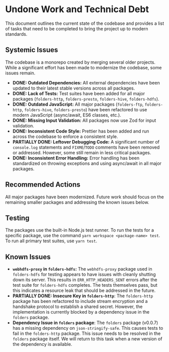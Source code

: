 # Undone Work and Technical Debt

This document outlines the current state of the codebase and provides a list of tasks that need to be completed to bring the project up to modern standards.

## Systemic Issues

The codebase is a monorepo created by merging several older projects. While a significant effort has been made to modernize the codebase, some issues remain.

- **DONE: Outdated Dependencies:** All external dependencies have been updated to their latest stable versions across all packages.
- **DONE: Lack of Tests:** Test suites have been added for all major packages (`folders-http`, `folders-presto`, `folders-hive`, `folders-hdfs`).
- **DONE: Outdated JavaScript:** All major packages (`folders-ftp`, `folders-http`, `folders-hive`, `folders-presto`) have been refactored to use modern JavaScript (async/await, ES6 classes, etc.).
- **DONE: Missing Input Validation:** All packages now use Zod for input validation.
- **DONE: Inconsistent Code Style:** Prettier has been added and run across the codebase to enforce a consistent style.
- **PARTIALLY DONE: Leftover Debugging Code:** A significant number of `console.log` statements and `FIXME`/`TODO` comments have been removed or addressed. However, some still remain in less critical packages.
- **DONE: Inconsistent Error Handling:** Error handling has been standardized on throwing exceptions and using async/await in all major packages.

## Recommended Actions

All major packages have been modernized. Future work should focus on the remaining smaller packages and addressing the known issues below.

## Testing

The packages use the built-in Node.js test runner. To run the tests for a specific package, use the command `yarn workspace <package-name> test`. To run all primary test suites, use `yarn test`.

## Known Issues

- **`webhdfs-proxy` in `folders-hdfs`:** The `webhdfs-proxy` package used in `folders-hdfs` for testing appears to have issues with cleanly shutting down its server. This results in `ERR_HTTP_HEADERS_SENT` errors after the test suite for `folders-hdfs` completes. The tests themselves pass, but this indicates a resource leak that should be addressed in the future.
- **PARTIALLY DONE: Insecure Key in `folders-http`**: The `folders-http` package has been refactored to include stream encryption and a handshake protocol to establish a shared secret. However, the implementation is currently blocked by a dependency issue in the `folders` package.
- **Dependency Issue in `folders` package**: The `folders` package (v0.0.7) has a missing dependency on `json-stringify-safe`. This causes tests to fail in the `folders-http` package. This issue needs to be resolved in the `folders` package itself. We will return to this task when a new version of the dependency is available.
